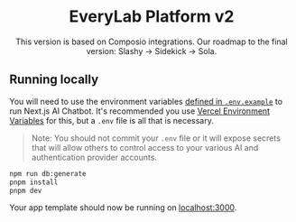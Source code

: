 <h1 align="center">EveryLab Platform v2</h1>

<p align="center">
    This version is based on Composio integrations. Our roadmap to the final version: Slashy -> Sidekick -> Sola.
</p>

## Running locally

You will need to use the environment variables [defined in `.env.example`](.env.example) to run Next.js AI Chatbot. It's recommended you use [Vercel Environment Variables](https://vercel.com/docs/projects/environment-variables) for this, but a `.env` file is all that is necessary.

> Note: You should not commit your `.env` file or it will expose secrets that will allow others to control access to your various AI and authentication provider accounts.

```bash
npm run db:generate
pnpm install
pnpm dev
```

Your app template should now be running on [localhost:3000](http://localhost:3000).
